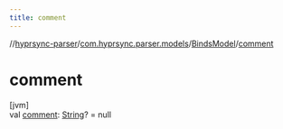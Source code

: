 ```yaml
---
title: comment
---
```

//[hyprsync-parser](../../../index.html)/[com.hyprsync.parser.models](../index.html)/[BindsModel](index.html)/[comment](comment.html)



# comment



[jvm]\
val [comment](comment.html): [String](https://kotlinlang.org/api/core/kotlin-stdlib/kotlin/-string/index.html)? = null



